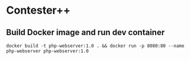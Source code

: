 # Contester++

## Build Docker image and run dev container

```console
docker build -t php-webserver:1.0 . && docker run -p 8080:80 --name php-webserver php-webserver:1.0
```
